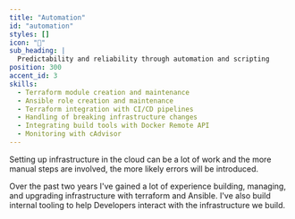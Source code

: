 ```yaml
---
title: "Automation"
id: "automation"
styles: []
icon: "🦾"
sub_heading: |
  Predictability and reliability through automation and scripting
position: 300
accent_id: 3
skills:
  - Terraform module creation and maintenance
  - Ansible role creation and maintenance
  - Terraform integration with CI/CD pipelines
  - Handling of breaking infrastructure changes
  - Integrating build tools with Docker Remote API
  - Monitoring with cAdvisor
---
```


Setting up infrastructure in the cloud can be a lot of work and the more manual steps are involved, the more likely errors will be introduced.

Over the past two years I've gained a lot of experience building, managing, and upgrading infrastructure with terraform and Ansible. I've also build internal tooling to help Developers interact with the infrastructure we build.
